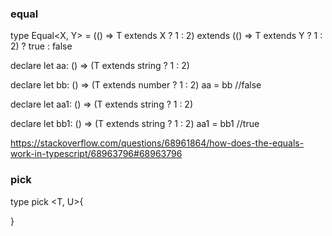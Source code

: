### equal

type Equal<X, Y> =
  (<T>() => T extends X ? 1 : 2) extends
  (<T>() => T extends Y ? 1 : 2) ? true : false

declare let aa: <T>() => (T extends string ? 1 : 2)

declare let bb: <T>() => (T extends number ? 1 : 2)
aa = bb //false

declare let aa1: <T>() => (T extends string ? 1 : 2)

declare let bb1: <T>() => (T extends string ? 1 : 2)
aa1 = bb1 //true

https://stackoverflow.com/questions/68961864/how-does-the-equals-work-in-typescript/68963796#68963796


### pick

type pick <T, U>{
  
}
